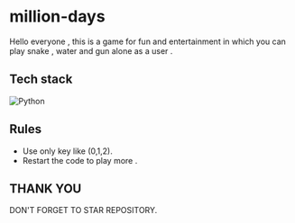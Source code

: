 # million-days
Hello everyone , this is a game for fun and entertainment in which you can play snake , water and gun alone as a user .
## Tech stack
![Python](https://img.shields.io/badge/Python-3776AB?style=for-the-badge&logo=python&logoColor=white)
## Rules
- Use only key like (0,1,2).
- Restart the code to play more .
## THANK YOU
DON'T FORGET TO STAR REPOSITORY.


